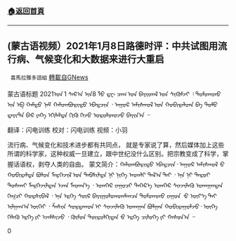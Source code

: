 ###  [:house:返回首頁](https://github.com/ourhimalayas/txt)
---

## (蒙古语视频）2021年1月8日路德时评：中共试图用流行病、气候变化和大数据来进行大重启
` 喜馬拉雅多語組` [轉載自GNews](https://gnews.org/zh-hans/754697/)

蒙古语标题 2021ᠣᠨ 1 ᠰᠠᠷ᠎ᠠ ᠢᠨ8 ᠯᠦ ᠳ᠋ᠧ ᠴᠠᠭ ᠤᠨ ᠪᠠᠶᠢᠳᠠᠯ ᠤᠨ ᠰᠢᠭᠦᠮᠵᠢ ᠄ ᠳᠤᠮᠳᠠᠳᠤ ᠢᠨ ᠡᠪ ᠬᠠᠮᠲᠤ ᠨᠠᠮ ᠬᠠᠯᠳᠠᠪᠤᠷᠢᠲᠤ ᠡᠪᠡᠳᠴᠢᠨ ᠂ ᠠᠭᠤᠷ ᠠᠮᠢᠰᠭᠤᠯ ᠤᠨ ᠬᠣᠪᠢᠷᠠᠯᠳᠠ ᠪᠠ ᠲᠣᠮᠤ ᠳ᠋ᠠᠶᠢᠲ᠋ᠠ ᠪᠠᠷ ᠶᠡᠬᠡ ᠡᠬᠢᠯᠡᠯᠲᠡ ᠬᠢᠬᠦ ᠭᠡᠵᠦ ᠣᠷᠤᠯᠳᠤᠵᠤ ᠪᠠᠶᠢᠨ᠎ᠠ ᠃

翻译：闪电训练
校对：闪电训练
视频：小羽

流行病、气候变化和技术进步都有共同点， 就是专家说了算，然后媒体加上这些所谓的科学家，这种权威一旦建立，跟中世纪没什么区别。把宗教变成了科学，掌握话语权，剥夺人类的自由。
蒙文简介：ᠬᠠᠯᠳᠠᠪᠤᠷᠢᠲᠤ ᠡᠪᠡᠳᠴᠢᠨ᠂ ᠠᠭᠤᠷ ᠠᠮᠢᠰᠬᠤᠯ ᠊ᠤ ᠬᠤᠪᠢᠷᠠᠯᠲᠠ ᠪᠣᠯᠤᠨ ᠮᠡᠷᠭᠡᠵᠢᠯ ᠤᠨ ᠳᠠᠪᠰᠢᠯᠲᠠ ᠨᠢ ᠨᠢᠭᠡ ᠠᠳᠠᠯᠢ ᠲᠠᠯ᠎ᠠ ᠲᠠᠶ ᠂ ᠡᠨᠡ ᠨᠢ ᠳᠠᠷᠤᠢ ᠲᠤᠰᠬᠠᠢ ᠮᠡᠷᠭᠡᠵᠢᠯᠲᠡᠨ ᠡᠵᠡᠨ ᠮᠡᠳᠡᠨ᠎ᠡ ᠂ ᠡᠳᠡᠭᠡᠷ ᠵᠠᠭᠤᠴᠢ ᠳᠡᠭᠡᠷ᠎ᠡ ᠡᠳᠡᠭᠡᠷ ᠰᠢᠨᠵᠢᠯᠡᠬᠦ ᠤᠬᠠᠭᠠᠨᠲᠠᠨ ᠭᠡᠭᠴᠢ ᠬᠣᠷᠰᠢᠪᠠᠯ ᠂ ᠡᠨᠡ ᠡᠷᠬᠡ ᠰᠦᠷ ᠪᠠᠶᠢᠭᠤᠯᠤᠭᠳᠠᠮᠠᠭᠴᠠ ᠳᠤᠮᠳᠠᠳᠤ ᠵᠠᠭᠤᠨ  ᠊ᠤ ᠦᠶ᠎ᠡ ᠲᠡᠶ ᠢᠯᠭᠠᠭ᠎ᠠ ᠦᠭᠡᠢ ᠂ ᠱᠠᠰᠢᠨ ᠰᠤᠷᠲᠠᠬᠤᠨ ᠢ ᠰᠢᠨᠵᠢᠯᠡᠬᠦ ᠤᠬᠠᠭᠠᠨ ᠪᠣᠯᠭᠠᠨ ᠬᠣᠪᠢᠷᠠᠭᠤᠯᠵᠤ᠂ ᠦᠭᠡ ᠬᠡᠯᠡᠬᠦ ᠡᠷᠬᠡ ᠶᠢ ᠡᠵᠡᠮᠰᠢᠵᠤ ᠂ ᠬᠥᠮᠦᠨ ᠲᠥᠷᠥᠯᠬᠢᠲᠡᠨ ᠊ᠤ ᠡᠷᠬᠡ ᠴᠢᠯᠥᠭᠡ ᠶᠢ ᠬᠠᠰᠤᠨ᠎ᠠ ᠃

0
